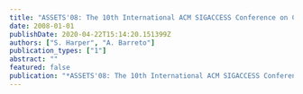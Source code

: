 ```yaml
---
title: "ASSETS'08: The 10th International ACM SIGACCESS Conference on Computers and Accessibility: Foreword"
date: 2008-01-01
publishDate: 2020-04-22T15:14:20.151399Z
authors: ["S. Harper", "A. Barreto"]
publication_types: ["1"]
abstract: ""
featured: false
publication: "*ASSETS'08: The 10th International ACM SIGACCESS Conference on Computers and Accessibility*"
---
```


